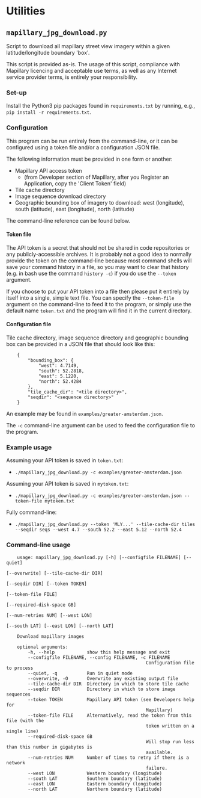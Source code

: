 # Utilities

## `mapillary_jpg_download.py`

Script to download all mapillary street view imagery within a given latitude/longitude boundary 'box'.

This script is provided as-is. The usage of this script, compliance with
Mapillary licencing and acceptable use terms, as well as any Internet service
provider terms, is entirely your responsibility.

### Set-up

Install the Python3 pip packages found in `requirements.txt` by running, e.g., `pip install -r requirements.txt`.

### Configuration

This program can be run entirely from the command-line, or it can be configured using a token file and/or a configuration JSON file.

The following information must be provided in one form or another:
* Mapillary API access token
	- (from Developer section of Mapillary, after you Register an Application, copy the 'Client Token' field)
* Tile cache directory
* Image sequence download directory
* Geographic bounding box of imagery to download: west (longitude), south (latitude), east (longitude), north (latitude)

The command-line reference can be found below.

#### Token file

The API token is a secret that should not be shared in code repositories or any
publicly-accessible archives. It is probably not a good idea to normally
provide the token on the command-line because most command shells will save
your command history in a file, so you may want to clear that history (e.g. in
bash use the command `history -c`) if you do use the `--token` argument.

If you choose to put your API token into a file then please put it entirely by
itself into a single, simple text file. You can specify the `--token-file`
argument on the command-line to feed it to the program, or simply use the
default name `token.txt` and the program will find it in the current directory.

#### Configuration file

Tile cache directory, image sequence directory and geographic bounding box can
be provided in a JSON file that should look like this:

		{
			"bounding_box": {
				"west": 4.7149,
				"south": 52.2818,
				"east": 5.1220,
				"north": 52.4284
			},
			"tile_cache_dir": "<tile directory>",
			"seqdir": "<sequence directory>"
		}

An example may be found in `examples/greater-amsterdam.json`.

The `-c` command-line argument can be used to feed the configuration file to
the program.

### Example usage


Assuming your API token is saved in `token.txt`:
* `./mapillary_jpg_download.py -c examples/greater-amsterdam.json`

Assuming your API token is saved in `mytoken.txt`:
* `./mapillary_jpg_download.py -c examples/greater-amsterdam.json --token-file mytoken.txt`

Fully command-line:
* `./mapillary_jpg_download.py --token 'MLY...' --tile-cache-dir tiles --seqdir seqs --west 4.7 --south 52.2 --east 5.12 --north 52.4`

### Command-line usage

		usage: mapillary_jpg_download.py [-h] [--configfile FILENAME] [--quiet]
																		 [--overwrite] [--tile-cache-dir DIR]
																		 [--seqdir DIR] [--token TOKEN]
																		 [--token-file FILE]
																		 [--required-disk-space GB]
																		 [--num-retries NUM] [--west LON]
																		 [--south LAT] [--east LON] [--north LAT]

		Download mapillary images

		optional arguments:
			-h, --help            show this help message and exit
			--configfile FILENAME, --config FILENAME, -c FILENAME
														Configuration file to process
			--quiet, -q           Run in quiet mode
			--overwrite, -O       Overwrite any existing output file
			--tile-cache-dir DIR  Directory in which to store tile cache
			--seqdir DIR          Directory in which to store image sequences
			--token TOKEN         Mapillary API token (see Developers help for
														Mapillary)
			--token-file FILE     Alternatively, read the token from this file (with the
														token written on a single line)
			--required-disk-space GB
														Will stop run less than this number in gigabytes is
														available.
			--num-retries NUM     Number of times to retry if there is a network
														failure.
			--west LON            Western boundary (longitude)
			--south LAT           Southern boundary (latitude)
			--east LON            Eastern boundary (longitude)
			--north LAT           Northern boundary (latitude)

